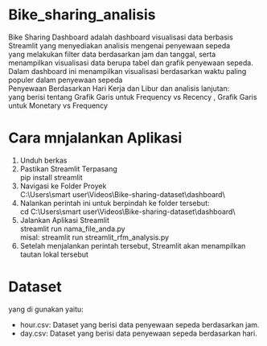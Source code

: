 # Bike_sharing_analisis

Bike Sharing Dashboard adalah dashboard visualisasi data berbasis Streamlit yang menyediakan analisis mengenai penyewaan sepeda <br>
yang melakukan filter data berdasarkan jam dan tanggal, serta menampilkan visualisasi data berupa tabel dan grafik penyewaan sepeda.<br>
Dalam dashboard ini menampilkan visualisasi berdasarkan waktu paling populer dalam penyewaan sepeda<br>
Penyewaan Berdasarkan Hari Kerja dan Libur dan analisis lanjutan:<br>
yang berisi tentang Grafik Garis untuk Frequency vs Recency , Grafik Garis untuk Monetary vs Frequency<br>

# Cara mnjalankan Aplikasi<br>
1.  Unduh berkas<br>
2.  Pastikan Streamlit Terpasang<br>
   pip install streamlit<br>
3. Navigasi ke Folder Proyek<br>
   C:\Users\smart user\Videos\Bike-sharing-dataset\dashboard\ <br>
4. Nalankan perintah ini untuk berpindah ke folder tersebut:<br>
cd C:\Users\smart user\Videos\Bike-sharing-dataset\dashboard\ <br>
5. Jalankan Aplikasi Streamlit<br>
   streamlit run nama_file_anda.py<br>
misal: streamlit run streamlit_rfm_analysis.py<br>
6. Setelah menjalankan perintah tersebut, Streamlit akan menampilkan tautan lokal tersebut<br>

# Dataset<br>
yang di gunakan yaitu:<Br>
- hour.csv: Dataset yang berisi data penyewaan sepeda berdasarkan jam.<br>
- day.csv: Dataset yang berisi data penyewaan sepeda berdasarkan hari.<br>

